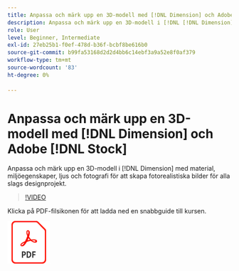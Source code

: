 ```yaml
---
title: Anpassa och märk upp en 3D-modell med [!DNL Dimension] och Adobe [!DNL Stock]
description: Anpassa och märk upp en 3D-modell i [!DNL [!DNL Dimension]] med material, miljöegenskaper, ljus och fotografi för att skapa fotorealistiska bilder för alla slags designprojekt
role: User
level: Beginner, Intermediate
exl-id: 27eb25b1-f0ef-478d-b36f-bcbf8be616b0
source-git-commit: b99fa53168d2d2d4bb6c14ebf3a9a52e8f0af379
workflow-type: tm+mt
source-wordcount: '83'
ht-degree: 0%

---
```


# Anpassa och märk upp en 3D-modell med [!DNL Dimension] och Adobe [!DNL Stock]

Anpassa och märk upp en 3D-modell i [!DNL Dimension] med material, miljöegenskaper, ljus och fotografi för att skapa fotorealistiska bilder för alla slags designprojekt.

>[!VIDEO](https://video.tv.adobe.com/v/331005?hidetitle=true)

Klicka på PDF-filsikonen för att ladda ned en snabbguide till kursen.

[![PDF-filikon](../assets/acrobat_PDF_96.png)](../quick-reference/SkiptheShootGettheShot.pdf)
